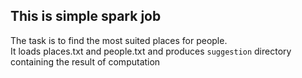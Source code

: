 ## This is simple spark job
The task is to find the most suited places for people.  
It loads places.txt and people.txt and produces `suggestion` directory
 containing the result of computation
